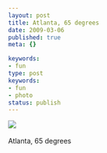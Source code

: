 ```yaml
---
layout: post
title: Atlanta, 65 degrees
date: 2009-03-06
published: true
meta: {}

keywords:
- fun
type: post
keywords:
- fun
- photo
status: publish
---
```

![](http://media.eick.us/2011/05/4Lbi8pbnEkqt8x831nDSjMRuo1_400.jpg)<br /><br />Atlanta, 65 degrees
